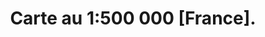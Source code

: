 ---
layout: map-item 
slug: france-500k
title: "Carte au 1:500 000 [France]."
scale: 1:500,000
years_published: "1970"
location: France
nosheets: 6
infourl: http://resolve.library.ubc.ca/cgi-bin/catsearch?bid=2808282
geojsonurl: https://ubc-lib-geo.github.io/spatial-indexes/europe/france_500k.geojson
---